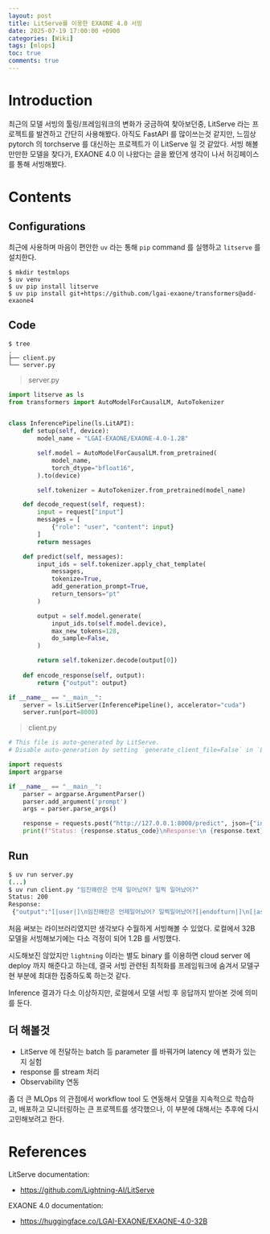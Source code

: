 ```yaml
---
layout: post
title: LitServe를 이용한 EXAONE 4.0 서빙
date: 2025-07-19 17:00:00 +0900
categories: [Wiki]
tags: [mlops]
toc: true
comments: true
---
```


# Introduction

최근의 모델 서빙의 툴링/프레임워크의 변화가 궁금하여 찾아보던중, LitServe 라는 프로젝트를 발견하고 간단히 사용해봤다. 아직도 FastAPI 를 많이쓰는것 같지만, 느낌상 pytorch 의 torchserve 를 대신하는 프로젝트가 이 LitServe 일 것 같았다. 서빙 해볼 만만한 모델을 찾다가, EXAONE 4.0 이 나왔다는 글을 봤던게 생각이 나서 허깅페이스를 통해 서빙해봤다.

# Contents 

## Configurations

최근에 사용하며 마음이 편안한 `uv` 라는 통해 `pip` command 를 실행하고 `litserve` 를 설치한다.
```
$ mkdir testmlops
$ uv venv
$ uv pip install litserve
$ uv pip install git+https://github.com/lgai-exaone/transformers@add-exaone4
```

## Code

```
$ tree 
.
├── client.py
└── server.py
```

> server.py

```python
import litserve as ls
from transformers import AutoModelForCausalLM, AutoTokenizer


class InferencePipeline(ls.LitAPI):
    def setup(self, device):
        model_name = "LGAI-EXAONE/EXAONE-4.0-1.2B"

        self.model = AutoModelForCausalLM.from_pretrained(
            model_name,
            torch_dtype="bfloat16",
        ).to(device)

        self.tokenizer = AutoTokenizer.from_pretrained(model_name)

    def decode_request(self, request):
        input = request["input"]
        messages = [
            {"role": "user", "content": input}
        ]
        return messages

    def predict(self, messages):
        input_ids = self.tokenizer.apply_chat_template(
            messages,
            tokenize=True,
            add_generation_prompt=True,
            return_tensors="pt"
        )

        output = self.model.generate(
            input_ids.to(self.model.device),
            max_new_tokens=128,
            do_sample=False,
        )

        return self.tokenizer.decode(output[0])
        
    def encode_response(self, output):
		return {"output": output}

if __name__ == "__main__":
    server = ls.LitServer(InferencePipeline(), accelerator="cuda")
    server.run(port=8000)
```

> client.py

```python
# This file is auto-generated by LitServe.
# Disable auto-generation by setting `generate_client_file=False` in `LitServer.run()`.

import requests
import argparse

if __name__ == "__main__":
    parser = argparse.ArgumentParser()
    parser.add_argument('prompt')
    args = parser.parse_args()

    response = requests.post("http://127.0.0.1:8000/predict", json={"input": args.prompt})
    print(f"Status: {response.status_code}\nResponse:\n {response.text}")
```

## Run

```bash
$ uv run server.py
(...)
$ uv run client.py "임진왜란은 언제 일어났어? 일찍 일어났어?"
Status: 200
Response:
 {"output":"[|user|]\n임진왜란은 언제일어났어? 일찍일어났어?[|endofturn|]\n[|assistant|]\n<think>\n\n</think>\n\n임진왜란은 대략 **1592년 1월~1598년 10월** 사이에 일어났습니다.  \n\n- **Earliest 시작**: 임진왜란의 본격적인 시작은 1592년 1월 13일(월)에 조선과 일본 사이에 전쟁이 발발했습니다.  \n- **Earliest 발발일**: 역사적 기록과 사료를 종합할 때, 임진왜란은 1592년 초경에 시작되었다고 보는 것이 일반적입니다.  \n\n따라서 \"일찍 일어났다\"고"}
```

처음 써보는 라이브러리였지만 생각보다 수월하게 서빙해볼 수 있었다. 
로컬에서 32B 모델을 서빙해보기에는 다소 걱정이 되어 1.2B 를 서빙했다. 

시도해보진 않았지만 `lightning` 이라는 별도 binary 를 이용하면 cloud server 에 deploy 까지 해준다고 하는데, 결국 서빙 관련된 최적화를 프레임워크에 숨겨서 모델구현 부분에 최대한 집중하도록 하는것 같다.

Inference 결과가 다소 이상하지만, 로컬에서 모델 서빙 후 응답까지 받아본 것에 의미를 둔다.

## 더 해볼것

* LitServe 에 전달하는 batch 등 parameter 를 바꿔가며 latency 에 변화가 있는지 실험
* response 를 stream 처리
* Observability 연동

좀 더 큰 MLOps 의 관점에서 workflow tool 도 연동해서 모델을 지속적으로 학습하고, 배포하고 모니터링하는 큰 프로젝트를 생각했으나, 이 부분에 대해서는 추후에 다시 고민해보려고 한다.

# References
LitServe documentation: 
- https://github.com/Lightning-AI/LitServe

EXAONE 4.0 documentation:
- https://huggingface.co/LGAI-EXAONE/EXAONE-4.0-32B
